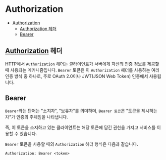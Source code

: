 # Authorization

- [Authorization](#authorization)
    - [Authorization 헤더](#authorization-헤더)
    - [Bearer](#bearer)

## [Authorization](https://developer.mozilla.org/en-US/docs/Web/HTTP/Headers/Authorization) 헤더

HTTP에서 `Authorization` 헤더는 클라이언트가 서버에게 자신의 인증 정보를 제공할 때 사용되는 메커니즘입니다.
`Bearer` 토큰은 이 `Authorization` 헤더를 사용하는 여러 인증 방식 중 하나로, 주로 OAuth 2.0이나 JWT(JSON Web Token) 인증에서 사용됩니다.

## Bearer

`Bearer`라는 단어는 "소지자", "보유자"를 의미하며,
`Bearer 토큰`은 "토큰을 제시하는 자"가 인증의 주체임을 나타냅니다.

즉, 이 토큰을 소지하고 있는 클라이언트는 해당 토큰에 담긴 권한을 가지고 서비스를 이용할 수 있습니다.

`Bearer` 토큰을 사용할 때의 `Authorization` 헤더 형식은 다음과 같습니다.

```text
Authorization: Bearer <token>
```
